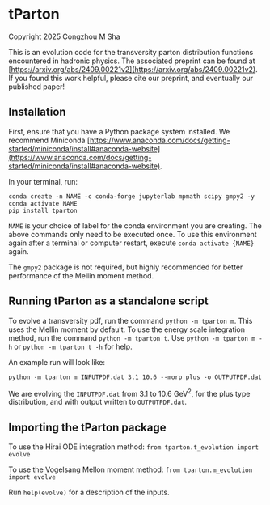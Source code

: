 # tParton

Copyright 2025 Congzhou M Sha

This is an evolution code for the transversity parton distribution functions encountered in hadronic physics. The associated preprint can be found at [https://arxiv.org/abs/2409.00221v2](https://arxiv.org/abs/2409.00221v2). If you found this work helpful, please cite our preprint, and eventually our published paper!

## Installation

First, ensure that you have a Python package system installed. We recommend Miniconda [https://www.anaconda.com/docs/getting-started/miniconda/install#anaconda-website](https://www.anaconda.com/docs/getting-started/miniconda/install#anaconda-website).

In your terminal, run:
```
conda create -n NAME -c conda-forge jupyterlab mpmath scipy gmpy2 -y
conda activate NAME
pip install tparton
```

`NAME` is your choice of label for the conda environment you are creating. The above commands only need to be executed once. To use this environment again after a terminal or computer restart, execute `conda activate {NAME}` again.

The `gmpy2` package is not required, but highly recommended for better performance of the Mellin moment method.

## Running tParton as a standalone script

To evolve a transversity pdf, run the command `python -m tparton m`. This uses the Mellin moment by default. To use the energy scale integration method, run the command `python -m tparton t`. Use `python -m tparton m -h` or `python -m tparton t -h` for help.

An example run will look like:

`python -m tparton m INPUTPDF.dat 3.1 10.6 --morp plus -o OUTPUTPDF.dat`

We are evolving the `INPUTPDF.dat` from 3.1 to 10.6 GeV<sup>2</sup>, for the plus type distribution, and with output written to `OUTPUTPDF.dat`.

## Importing the tParton package

To use the Hirai ODE integration method:
`from tparton.t_evolution import evolve`

To use the Vogelsang Mellon moment method:
`from tparton.m_evolution import evolve`

Run `help(evolve)` for a description of the inputs.
